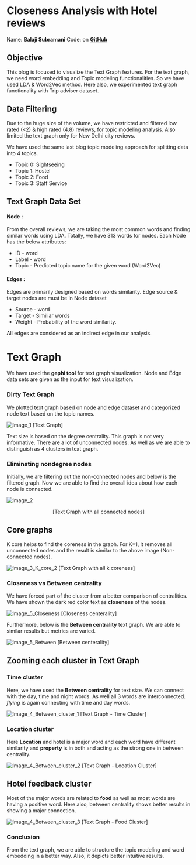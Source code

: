 # Closeness Analysis with Hotel reviews

Name: **Balaji Subramani**
Code: on **[GitHub](https://github.com/balag752/Text-Visualization-Blog-5-Text-Graph)** 

## Objective

This blog is focused to visualize the Text Graph features. For the text graph, we need word embedding and Topic modeling functionalities. So we have used LDA & Word2Vec method. Here also, we experimented text graph functionality with Trip adviser dataset.

## Data Filtering

Due to the huge size of the volume, we have restricted and filtered low rated (<2) & high rated (4.8) reviews, for topic modeling analysis. Also limited the text graph only for New Delhi city reviews.

We have used the same last blog topic modeling approach for splitting data into 4 topics.

- Topic 0: Sightseeing
- Topic 1: Hostel
- Topic 2: Food
- Topic 3: Staff Service

## Text Graph Data Set

#### Node :

From the overall reviews, we are taking the most common words and finding similar words using LDA. Totally, we have 313 words for nodes. Each Node has the below attributes:

- ID - word
- Label - word
- Topic - Predicted topic name for the given word (Word2Vec)

#### Edges :

Edges are primarily designed based on words similarity. Edge source & target nodes are must be in Node dataset

- Source - word
- Target -  Similiar words
- Weight - Probability of the word similarity.

All edges are considered as an indirect edge in our analysis.

# Text Graph

We have used the **gephi tool** for text graph visualization. Node and Edge data sets are given as the input for text visualization.

### Dirty Text Graph

We plotted text graph based on node and edge dataset and categorized node text based on the topic names.

![Image_1](Image_1.JPG)
[Text Graph]

Text size is based on the degree centrality. This graph is not very informative. There are a lot of unconnected nodes. As well as we are able to distinguish as 4 clusters in text graph.

### Eliminating nondegree nodes

Initially, we are filtering out the non-connected nodes and below is the filtered graph. Now we are able to find the overall idea about how each node is connected.

![Image_2](Image_2.png)

<center>  [Text Graph with all connected nodes] </center>

## Core graphs

K core helps to find the coreness in the graph. For K=1, it removes all unconnected nodes and the result is similar to the above image (Non-connected nodes).

![Image_3_K_core_2](Image_3_K_core_2.png)
[Text Graph with all k coreness]

### Closeness vs Between centrality

We have forced part of the cluster from a better comparison of centralities. We have shown the dark red color text as **closeness** of the nodes.

![Image_5_Closeness](Image_5_Closeness.png)
[Closeness centerality]

Furthermore, below is the **Between centrality** text graph.  We are able to similar results but metrics are varied.

![Image_5_Between](Image_5_Between.png)
[Between centerality]

## Zooming each cluster in Text Graph

### Time cluster

Here, we have used the **Between centrality** for text size.  We can connect with the day, time and night words. As well all 3 words are interconnected. *flying* is again connecting with time and day words.

![Image_4_Between_cluster_1](Image_4_Between_cluster_1.PNG)
[Text Graph - Time Cluster]

### Location cluster

Here **Location** and hotel is a major word and each word have different similarity and **property** is in both and acting as the strong one in between centrality.

![Image_4_Between_cluster_2](Image_4_Between_cluster_2.PNG)
[Text Graph - Location Cluster]

## Hotel feedback cluster

Most of the major words are related to **food** as well as most words are having a positive word. Here also, between centrality shows better results in showing a major connection.

![Image_4_Between_cluster_3](Image_4_Between_cluster_3.png)
[Text Graph - Food Cluster]

### Conclusion

 From the text graph, we are able to structure the topic modeling and word embedding in a better way. Also, it depicts better intuitive results.
